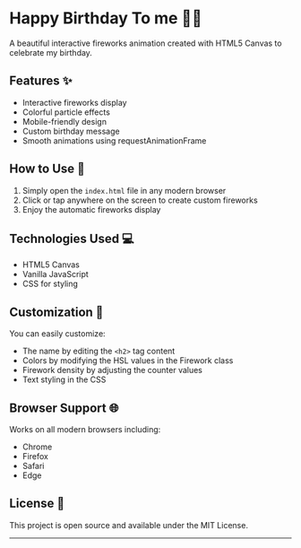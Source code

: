# Happy Birthday To me 🎉🎂

A beautiful interactive fireworks animation created with HTML5 Canvas to celebrate my birthday.

## Features ✨
- Interactive fireworks display
- Colorful particle effects
- Mobile-friendly design
- Custom birthday message
- Smooth animations using requestAnimationFrame

## How to Use 🚀
1. Simply open the `index.html` file in any modern browser
2. Click or tap anywhere on the screen to create custom fireworks
3. Enjoy the automatic fireworks display

## Technologies Used 💻
- HTML5 Canvas
- Vanilla JavaScript
- CSS for styling

## Customization 🎨
You can easily customize:
- The name by editing the `<h2>` tag content
- Colors by modifying the HSL values in the Firework class
- Firework density by adjusting the counter values
- Text styling in the CSS

## Browser Support 🌐
Works on all modern browsers including:
- Chrome
- Firefox
- Safari
- Edge

## License 📄
This project is open source and available under the MIT License.

---
